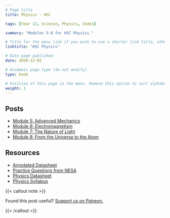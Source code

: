```yaml
---
# Page title
title: Physics - HSC

tags: [Year 12, Science, Physics, Index]

summary: "Modules 5-8 for HSC Physics."

# Title for the menu link if you wish to use a shorter link title, otherwise remove this option.
linktitle: "HSC Physics"

# Date page published
date: 2020-12-02

# Academic page type (do not modify).
type: book

# Position of this page in the menu. Remove this option to sort alphabetically.
weight: 1
---
```


## Posts

- [Module 5: Advanced Mechanics](physics-module-5)
- [Module 6: Electromagnetism](physics-module-6)
- [Module 7: The Nature of Light](physics-module-7)
- [Module 8: From the Universe to the Atom](physics-module-8)

## Resources

- [Annotated Datasheet](resource-annotated-datasheet/)
- [Practice Questions from NESA](resource-nesa-bonus-questions/)
- [Physics Datasheet](https://datasheets.hsc.one/physics.pdf)
- [Physics Syllabus](/nesa/ca65f106-4fb3-4aed-987c-1a9ba3427a31/physics-stage-6-syllabus-2017.pdf?MOD=AJPERES&CVID=)

{{< callout note >}}

Found this post useful? [Support us on Patreon.](https://patreon.com/schoolnotes)

{{< /callout >}}
